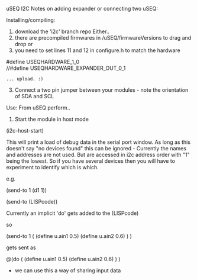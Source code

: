 uSEQ I2C Notes on adding expander or connecting two uSEQ:


Installing/compiling:
1) download the 'i2c' branch repo
Either..
2) there are precompiled firmwares in /uSEQ/firmwareVersions to drag and drop
or
2) you need to set lines 11 and 12 in configure.h to match the hardware

#define USEQHARDWARE_1_0  
//#define USEQHARDWARE_EXPANDER_OUT_0_1

    ... upload. :)

3) Connect a two pin jumper between your modules - note the orientation of SDA and SCL


Use:
From uSEQ perform..

1) Start the module in host mode

(i2c-host-start)

This will print a load of debug data in the serial port window.  As long as this doesn't say "no devices found" this can be ignored - Currently the names and addresses are not used. But are accessed in i2c address order with "1" being the lowest.  So if you have several devices then you will have to experiment to identify which is which.

e.g.

(send-to 1 (d1 1))

(send-to (LISPcode))

Currently an implicit 'do' gets added to the (LISPcode)

so 

(send-to 1 ( (define u.ain1 0.5) (define u.ain2 0.6) ) )

gets sent as

@(do ( (define u.ain1 0.5) (define u.ain2 0.6) ) )

- we can use this a way of sharing input data